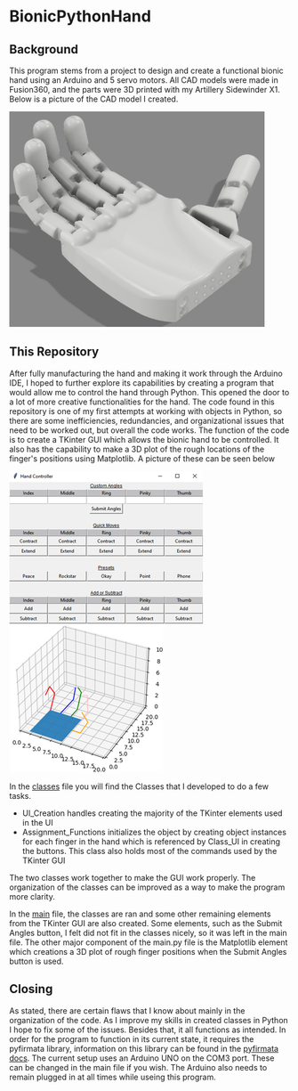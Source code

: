 # BionicPythonHand

## Background
This program stems from a project to design and create a functional bionic hand using an Arduino and 5 servo motors. All CAD models were made in Fusion360, and the parts were 3D printed with my Artillery Sidewinder X1. Below is a picture of the CAD model I created.

![Image of Bionic Hand CAD Model](https://github.com/erick-sousa/BionicPythonHand/blob/main/pictures/Hand%20CAD.PNG)

## This Repository 
After fully manufacturing the hand and making it work through the Arduino IDE, I hoped to further explore its capabilities by creating a program that would allow me to control the hand through Python. This opened the door to a lot of more creative functionalities for the hand. The code found in this repository is one of my first attempts at working with objects in Python, so there are some inefficiencies, redundancies, and organizational issues that need to be worked out, but overall the code works. The function of the code is to create a TKinter GUI which allows the bionic hand to be controlled. It also has the capability to make a 3D plot of the rough locations of the finger's positions using Matplotlib. A picture of these can be seen below

![Image of TKinter GUI](https://github.com/erick-sousa/BionicPythonHand/blob/main/pictures/Tkinter%20GUI.png)
![Image of Matplotlib Graph](https://github.com/erick-sousa/BionicPythonHand/blob/main/pictures/Matplotlib%20Graph.png)

In the [classes](classes.py) file you will find the Classes that I developed to do a few tasks. 
- UI_Creation handles creating the majority of the TKinter elements used in the UI
- Assignment_Functions initializes the object by creating object instances for each finger in the hand which is referenced by Class_UI in creating the buttons. This class also holds most of the commands used by the TKinter GUI

The two classes work together to make the GUI work properly. The organization of the classes can be improved as a way to make the program more clarity. 

In the [main](main.py) file, the classes are ran and some other remaining elements from the TKinter GUI are also created. Some elements, such as the Submit Angles button, I felt did not fit in the classes nicely, so it was left in the main file. The other major component of the main.py file is the Matplotlib element which creations a 3D plot of rough finger positions when the Submit Angles button is used.

## Closing
As stated, there are certain flaws that I know about mainly in the organization of the code. As I improve my skills in created classes in Python I hope to fix some of the issues. Besides that, it all functions as intended. In order for the program to function in its current state, it requires the pyfirmata library, information on this library can be found in the [pyfirmata docs](https://pypi.org/project/pyFirmata/). The current setup uses an Arduino UNO on the COM3 port. These can be changed in the main file if you wish. The Arduino also needs to remain plugged in at all times while useing this program.

